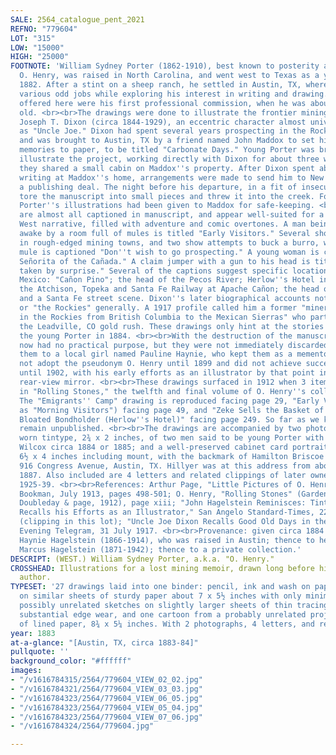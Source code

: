 ```yaml
---
SALE: 2564_catalogue_pent_2021
REFNO: "779604"
LOT: "315"
LOW: "15000"
HIGH: "25000"
FOOTNOTE: 'William Sydney Porter (1862-1910), best known to posterity as the author
  O. Henry, was raised in North Carolina, and went west to Texas as a young man in
  1882. After a stint on a sheep ranch, he settled in Austin, TX, where he worked
  various odd jobs while exploring his interest in writing and drawing. The drawings
  offered here were his first professional commission, when he was about 21 years
  old. <br><br>The drawings were done to illustrate the frontier mining memoir of
  Joseph T. Dixon (circa 1844-1929), an eccentric character almost universally known
  as "Uncle Joe." Dixon had spent several years prospecting in the Rocky Mountains,
  and was brought to Austin, TX by a friend named John Maddox to set his colorful
  memories to paper, to be titled "Carbonate Days." Young Porter was brought on to
  illustrate the project, working directly with Dixon for about three weeks while
  they shared a small cabin on Maddox''s property. After Dixon spent about six months
  writing at Maddox''s home, arrangements were made to send him to New York to secure
  a publishing deal. The night before his departure, in a fit of insecurity, Dixon
  tore the manuscript into small pieces and threw it into the creek. Fortunately,
  Porter''s illustrations had been given to Maddox for safe-keeping. <br><br>The illustrations
  are almost all captioned in manuscript, and appear well-suited for a lively Wild
  West narrative, filled with adventure and comic overtones. A man being startled
  awake by a room full of mules is titled "Early Visitors." Several show street scenes
  in rough-edged mining towns, and two show attempts to buck a burro, while one recalcitrant
  mule is captioned "Don''t wish to go prospecting." A young woman is captioned "the
  Señorita of the Cañada." A claim jumper with a gun to his head is titled "The jumper
  taken by surprise." Several of the captions suggest specific locations, all in New
  Mexico: "Cañon Pino"; the head of the Pecos River; Herlow''s Hotel in Santa Fe;
  the Atchison, Topeka and Santa Fe Railway at Apache Cañon; the head of the Rio Grande;
  and a Santa Fe street scene. Dixon''s later biographical accounts note time in Colorado
  or "the Rockies" generally. A 1917 profile called him a former "miner and prospector
  in the Rockies from British Columbia to the Mexican Sierras" who participated in
  the Leadville, CO gold rush. These drawings only hint at the stories Dixon told
  the young Porter in 1884. <br><br>With the destruction of the manuscript, the drawings
  now had no practical purpose, but they were not immediately discarded. Porter gave
  them to a local girl named Pauline Haynie, who kept them as a memento. Porter did
  not adopt the pseudonym O. Henry until 1899 and did not achieve success as an author
  until 1902, with his early efforts as an illustrator by that point in the far distant
  rear-view mirror. <br><br>These drawings surfaced in 1912 when 3 items were published
  in "Rolling Stones," the twelfth and final volume of O. Henry''s collected works.
  The "Emigrants'' Camp" drawing is reproduced facing page 29, "Early Visitors" (published
  as "Morning Visitors") facing page 49, and "Zeke Sells the Basket of Toads to the
  Bloated Bondholder (Herlow''s Hotel)" facing page 249. So far as we know, the remainder
  remain unpublished. <br><br>The drawings are accompanied by two photographs: a small
  worn tintype, 2¾ x 2 inches, of two men said to be young Porter with his friend
  Wilcox circa 1884 or 1885; and a well-preserved cabinet card portrait of Porter,
  6½ x 4 inches including mount, with the backmark of Hamilton Briscoe Hillyer of
  916 Congress Avenue, Austin, TX. Hillyer was at this address from about 1881 to
  1887. Also included are 4 letters and related clippings of later owner John Hagelstein,
  1925-39. <br><br>References: Arthur Page, "Little Pictures of O. Henry," in The
  Bookman, July 1913, pages 498-501; O. Henry, "Rolling Stones" (Garden City, NY:
  Doubleday & page, 1912), page xiii; "John Hagelstein Reminisces: Tintype of O. Henry
  Recalls his Efforts as an Illustrator," San Angelo Standard-Times, 22 December 1939
  (clipping in this lot); "Uncle Joe Dixon Recalls Good Old Days in the West," Lakeland
  Evening Telegram, 31 July 1917. <br><br>Provenance: given circa 1884 to Pauline
  Haynie Hagelstein (1866-1914), who was raised in Austin; thence to her widower John
  Marcus Hagelstein (1871-1942); thence to a private collection.'
DESCRIPT: (WEST.) William Sydney Porter, a.k.a. "O. Henry."
CROSSHEAD: Illustrations for a lost mining memoir, drawn long before his fame as an
  author.
TYPESET: '27 drawings laid into one binder: pencil, ink and wash on paper, 21 of them
  on similar sheets of sturdy paper about 7 x 5½ inches with only minimal wear, 6
  possibly unrelated sketches on slightly larger sheets of thin tracing paper with
  substantial edge wear, and one cartoon from a probably unrelated project on a sheet
  of lined paper, 8¾ x 5¼ inches. With 2 photographs, 4 letters, and related clippings.'
year: 1883
at-a-glance: "[Austin, TX, circa 1883-84]"
pullquote: ''
background_color: "#ffffff"
images:
- "/v1616784315/2564/779604_VIEW_02_02.jpg"
- "/v1616784321/2564/779604_VIEW_03_03.jpg"
- "/v1616784323/2564/779604_VIEW_06_05.jpg"
- "/v1616784323/2564/779604_VIEW_05_04.jpg"
- "/v1616784323/2564/779604_VIEW_07_06.jpg"
- "/v1616784324/2564/779604.jpg"

---
```

